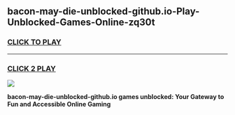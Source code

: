 
## bacon-may-die-unblocked-github.io-Play-Unblocked-Games-Online-zq30t
<h3>
<a href="https://premium76.site?title=bacon-may-die-unblocked-github.io&ref=24A">CLICK TO PLAY</a></h3>
<hr>

<h3>
<a href="https://premium76.site?title=bacon-may-die-unblocked-github.io&ref=24A">CLICK 2 PLAY</a>
  
</h3>

<a href="https://premium76.site?title=bacon-may-die-unblocked-github.io&ref=24A"><img src="https://clearcache.store/games.png"></a>


**bacon-may-die-unblocked-github.io games unblocked: Your Gateway to Fun and Accessible Online Gaming**
